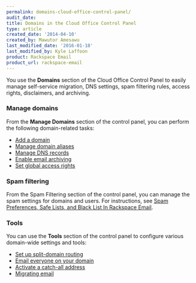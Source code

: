 ```yaml
---
permalink: domains-cloud-office-control-panel/
audit_date:
title: Domains in the Cloud Office Control Panel
type: article
created_date: '2014-04-10'
created_by: Mawutor Amesawu
last_modified_date: '2016-01-18'
last_modified_by: Kyle Laffoon
product: Rackspace Email
product_url: rackspace-email
---
```


You use the **Domains** section of the Cloud Office Control Panel to easily manage self-service migration, DNS settings, spam filtering rules, access rights, disclaimers, and archiving.

### Manage domains

From the **Manage Domains** section of the control panel, you can perform the following domain-related tasks:

- [Add a domain](/support/how-to/add-domains-with-the-cloud-office-control-panel)
- [Manage domain aliases](/support/how-to/manage-domain-aliases-with-the-cloud-office-control-panel)
- [Manage DNS records](/support/how-to/set-up-dns-records-for-cloud-office-email-and-skype-for-business)
- [Enable email archiving](/support/how-to/enable-email-archiving-cloud-office-control-panel)
- [Set global access rights](/support/how-to/set-global-access-rights-with-the-cloud-office-control-panel)

### Spam filtering

From the Spam Filtering section of the control panel, you can manage the spam settings for domains and users. For instructions, see [Spam Preferences, Safe Lists, and Black List In Rackspace Email](/support/how-to/spam-preferences-safe-lists-and-black-list-in-rackspace-email).

### Tools

You can use the **Tools** section of the control panel to configure various domain-wide settings and tools:

- [Set up split-domain routing](/support/how-to/split-domain-routing)
- [Email everyone on your domain](/support/how-to/email-everyone-cloud-office-control-panel)
- [Activate a catch-all address](/support/how-to/set-an-email-catch-all-address-in-the-cloud-office-control-panel)
- [Migrating email](/support/how-to/email-migration-services)
